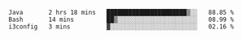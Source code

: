 
<!--START_SECTION:waka-->

```text
Java       2 hrs 18 mins   ██████████████████████▒░░   88.85 %
Bash       14 mins         ██▒░░░░░░░░░░░░░░░░░░░░░░   08.99 %
i3config   3 mins          ▓░░░░░░░░░░░░░░░░░░░░░░░░   02.16 %
```

<!--END_SECTION:waka-->

<!--unk0e-ctrlmd-blitzh-->
